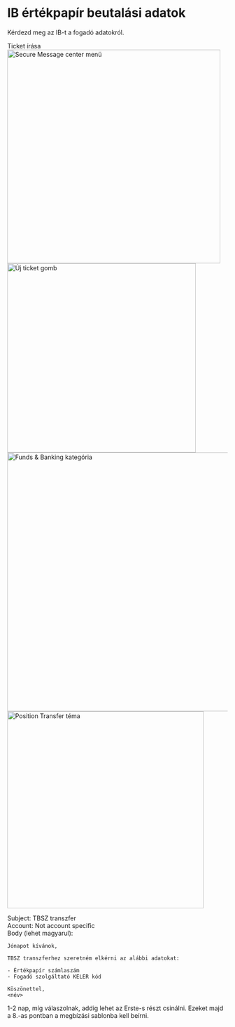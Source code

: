 # IB értékpapír beutalási adatok

Kérdezd meg az IB-t a fogadó adatokról.

Ticket írása
<img src="../images/message_center.png" alt="Secure Message center menü" width="487" />
<img src="../images/new_ticket.png" alt="Új ticket gomb" width="431" />
<img src="../images/ticket_cat2.png" alt="Funds & Banking kategória" width="590" />
<img src="../images/ticket_cat.png" alt="Position Transfer téma" width="449" />

Subject: TBSZ transzfer  
Account: Not account specific  
Body (lehet magyarul):

```none
Jónapot kívánok,

TBSZ transzferhez szeretném elkérni az alábbi adatokat:

- Értékpapír számlaszám
- Fogadó szolgáltató KELER kód

Köszönettel,
<név>
```

1-2 nap, míg válaszolnak, addig lehet az Erste-s részt csinálni. Ezeket majd a 8.-as pontban a megbízási sablonba kell beírni.
